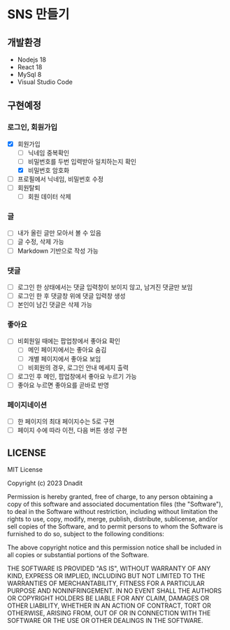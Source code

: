 # SNS 만들기

## 개발환경
- Nodejs 18
- React 18
- MySql 8
- Visual Studio Code

## 구현예정
### 로그인, 회원가입
- [x] 회원가입
    - [ ] 닉네임 중복확인
    - [ ] 비밀번호를 두번 입력받아 일치하는지 확인
    - [x] 비밀번호 암호화
- [ ] 프로필에서 닉네임, 비밀번호 수정
- [ ] 회원탈퇴
    - [ ] 회원 데이터 삭제

### 글
- [ ] 내가 올린 글만 모아서 볼 수 있음
- [ ] 글 수정, 삭제 가능
- [ ] Markdown 기반으로 작성 가능

### 댓글
- [ ] 로그인 한 상태에서는 댓글 입력창이 보이지 않고, 남겨진 댓글만 보임
- [ ] 로그인 한 후 댓글창 위에 댓글 입력창 생성
- [ ] 본인이 남긴 댓글은 삭제 가능

### 좋아요
- [ ] 비회원일 때에는 팝업창에서 좋아요 확인
    - [ ] 메인 페이지에서는 좋아요 숨김
    - [ ] 개별 페이지에서 좋아요 보임
    - [ ] 비회원의 경우, 로그인 안내 메세지 출력
- [ ] 로그인 후 메인, 팝업창에서 좋아요 누르기 가능
- [ ] 좋아요 누르면 좋아요를 곧바로 반영

### 페이지네이션
- [ ] 한 페이지의 최대 페이지수는 5로 구현
- [ ] 페이지 수에 따라 이전, 다음 버튼 생성 구현

## LICENSE
MIT License

Copyright (c) 2023 Dnadit

Permission is hereby granted, free of charge, to any person obtaining a copy of this software and associated documentation files (the "Software"), to deal in the Software without restriction, including without limitation the rights to use, copy, modify, merge, publish, distribute, sublicense, and/or sell copies of the Software, and to permit persons to whom the Software is furnished to do so, subject to the following conditions:

The above copyright notice and this permission notice shall be included in all copies or substantial portions of the Software.

THE SOFTWARE IS PROVIDED "AS IS", WITHOUT WARRANTY OF ANY KIND, EXPRESS OR IMPLIED, INCLUDING BUT NOT LIMITED TO THE WARRANTIES OF MERCHANTABILITY, FITNESS FOR A PARTICULAR PURPOSE AND NONINFRINGEMENT. IN NO EVENT SHALL THE AUTHORS OR COPYRIGHT HOLDERS BE LIABLE FOR ANY CLAIM, DAMAGES OR OTHER LIABILITY, WHETHER IN AN ACTION OF CONTRACT, TORT OR OTHERWISE, ARISING FROM, OUT OF OR IN CONNECTION WITH THE SOFTWARE OR THE USE OR OTHER DEALINGS IN THE SOFTWARE.
